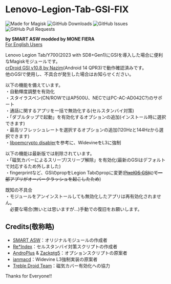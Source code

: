 # Lenovo-Legion-Tab-GSI-FIX
![Made for Magisk](https://img.shields.io/badge/Made%20for-Magisk-teal?style=for-the-badge&logo=magisk)
![GitHub Downloads](https://img.shields.io/github/downloads/monefiera/Lenovo-Legion-Tab-GSI-FIX/total?color=green&style=for-the-badge&logo=github)
![GitHub Issues](https://img.shields.io/github/issues/monefiera/Lenovo-Legion-Tab-GSI-FIX?style=for-the-badge&logo=github)
![GitHub Pull Requests](https://img.shields.io/github/issues-pr/monefiera/Lenovo-Legion-Tab-GSI-FIX?style=for-the-badge&logo=github)  

**by SMART ASW modded by MONE FIERA**  
[For English Users](https://github.com/monefiera/Lenovo-Legion-Tab-GSI-FIX/blob/main/README_EN.md)  

Lenovo Legion Tab/Y700(2023 with SD8+Gen1)にGSIを導入した場合に便利なMagiskモジュールです。  
[crDroid GSI v10.8 by Nazim](https://github.com/naz664/crDroid_gsi/releases/tag/v2024.09.13)(Android 14 QPR3)で動作確認済みです。  
他のGSIで使用し、不具合が発生した場合はお知らせください。  

以下の機能を備えています。  
・自動輝度調整を有効化  
・スタイラスペン(CN/ROWではAP500U、NECではPC-AC-AD042C?)のサポート  
・通話に関するアプリを一括で無効化する(セルスタンバイ対策)  
・「ダブルタップで起動」を有効化するオプションの追加(インストール時に選択できます)  
・最高リフレッシュレートを選択するオプションの追加(120Hzと144Hzから選択できます)  
・[liboemcrypto disabler](https://xdaforums.com/t/magisk-module-liboemcrypto-disabler-for-drm-protected-content-netflix-my5-etc.3794393/)を参考に、WidevineをL3に強制

以下の機能は最新版では削除されています。  
・「磁気カバーによるスリープ/スリープ解除」を有効化(最新のGSIはデフォルトで対応するため外しました)  
・fingerprintなど、GSIのpropをLegion Tabのpropに変更(~~[PixelOS GSI](https://github.com/MisterZtr/PixelOS_gsi/)にて一部アプリがオーバークラッシュを起こしたため~~)  

既知の不具合  
・モジュールをアンインストールしても無効化したアプリは再有効化されません。  
　必要な場合(無いとは思いますが…)手動での復旧をお願いします。  

## Credits(敬称略)  
- [SMART ASW](https://smartasw.com/)：オリジナルモジュールの作成者  
- [Re*Index](https://reindex-ot.github.io/)：セルスタンバイ対策スクリプトの作成者  
- [AndroPlus](https://androplus.jp/) & [Zackptg5](https://zackptg5.com/)：オプションスクリプトの原案者  
- [ianmacd](https://t.co/rvLEb1sEcM)：Widevine L3強制実装の原案者
- [Treble Droid Team](https://github.com/TrebleDroid)：磁気カバー有効化への協力  

Thanks for Everyone!!
